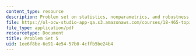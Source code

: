 ```yaml
---
content_type: resource
description: Problem set on statistics, nonparametrics, and robustness.
file: https://ol-ocw-studio-app-qa.s3.amazonaws.com/courses/18-465-topics-in-statistics-nonparametrics-and-robustness-spring-2005/1ee6f8be6e914e5457b04cffb5be24b4_ps5.pdf
file_type: application/pdf
resourcetype: Document
title: Problem Set 5
uid: 1ee6f8be-6e91-4e54-57b0-4cffb5be24b4
---
```

